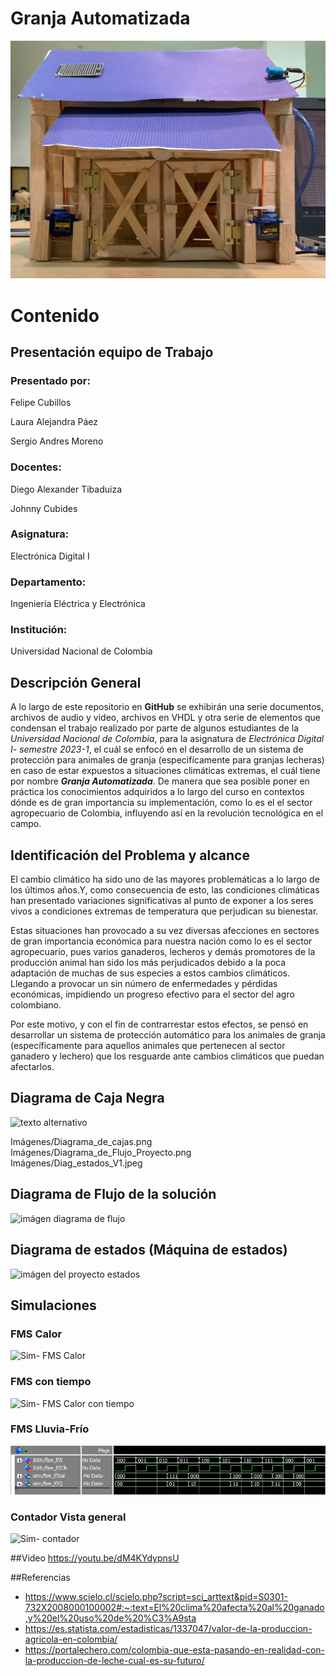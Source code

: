 # Granja Automatizada
![imágen del proyecto](Imágenes/Proyecto.png)

# Contenido
## Presentación equipo de Trabajo


### Presentado por:

Felipe Cubillos

Laura Alejandra Páez

Sergio Andres Moreno


### Docentes:

Diego Alexander Tibaduiza

Johnny Cubides


### Asignatura:

Electrónica Digital I


### Departamento:

Ingeniería Eléctrica y Electrónica


### Institución:

Universidad Nacional de Colombia

## Descripción General

A lo largo de este repositorio en **GitHub** se exhibirán una serie documentos, archivos de audio y video, archivos en VHDL y otra serie de elementos que condensan el trabajo realizado por parte de algunos estudiantes de la *Universidad Nacional de Colombia*, para la asignatura de *Electrónica Digital I- semestre 2023-1*, el cuál se enfocó en el desarrollo de un sistema de protección para animales de granja (especifícamente para granjas lecheras) en caso de estar expuestos a situaciones climáticas extremas,  el cuál tiene por nombre ***Granja Automatizada***. De manera que sea posible poner en práctica los conocimientos adquiridos a lo largo del curso en contextos dónde es de gran importancia su implementación, como lo es el el sector agropecuario de Colombia, influyendo así en la revolución tecnológica en el campo. 

## Identificación del Problema y alcance

El cambio climático ha sido uno de las mayores problemáticas a lo largo de los últimos años.Y, como consecuencia de esto, las condiciones climáticas han presentado variaciones significativas al punto de  exponer a los seres vivos a condiciones extremas de temperatura que perjudican su bienestar. 

Estas situaciones han provocado a su vez diversas afecciones en sectores de gran importancia económica para nuestra nación como lo es el sector agropecuario, pues varios ganaderos, lecheros y demás promotores de la producción animal han sido los más perjudicados debido a la poca adaptación de muchas de sus especies a estos cambios climáticos. Llegando a provocar un sin número de enfermedades y pérdidas económicas, impidiendo un progreso efectivo para el sector del agro colombiano. 

Por este motivo, y con el fin de contrarrestar estos efectos, se pensó en desarrollar un sistema de protección automático para los animales de granja (específicamente para aquellos animales que pertenecen al sector ganadero y lechero) que los resguarde ante cambios climáticos que puedan afectarlos.

## Diagrama de Caja Negra
![texto alternativo](Imágenes/Diagrama_de_cajas.png)  

Imágenes/Diagrama_de_cajas.png
Imágenes/Diagrama_de_Flujo_Proyecto.png
Imágenes/Diag_estados_V1.jpeg


## Diagrama de Flujo de la solución
![imágen diagrama de flujo](Imágenes/Diagrama_de_Flujo_Proyecto.png)

## Diagrama de estados (Máquina de estados) 
![imágen del proyecto estados](Imágenes/Diag_estados_V1.jpeg)

## Simulaciones 


### FMS Calor
![Sim- FMS Calor](Imágenes/Simulaciones/Imágenes/Simulaciones/Sim_FSM_calor.png)

### FMS con tiempo
![Sim- FMS Calor con tiempo](Imágenes/Simulaciones/Sim_FSM_C_y_tiempo.png)

### FMS Lluvia-Frío
![Sim- FMS Lluvia](Imágenes/Simulaciones/Sim_lluvia-frío.jpg)

### Contador Vista general
![Sim- contador](Imágenes/Simulaciones/Vista_general_contador.png)

##Video
https://youtu.be/dM4KYdypnsU

##Referencias

+ https://www.scielo.cl/scielo.php?script=sci_arttext&pid=S0301-732X2008000100002#:~:text=El%20clima%20afecta%20al%20ganado,y%20el%20uso%20de%20%C3%A9sta
+ https://es.statista.com/estadisticas/1337047/valor-de-la-produccion-agricola-en-colombia/
+ https://portalechero.com/colombia-que-esta-pasando-en-realidad-con-la-produccion-de-leche-cual-es-su-futuro/










